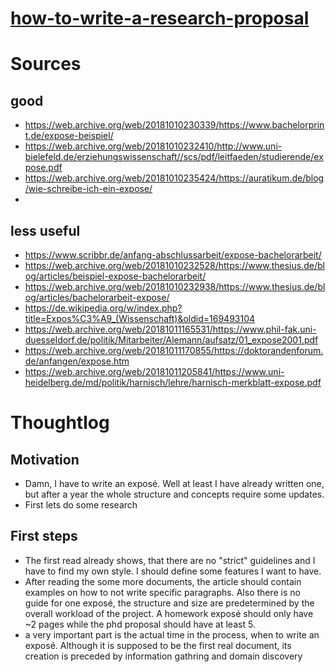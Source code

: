 # [how-to-write-a-research-proposal](how-to-write-a-research-proposal.md)

# Sources
## good
* https://web.archive.org/web/20181010230339/https://www.bachelorprint.de/expose-beispiel/
* https://web.archive.org/web/20181010232410/http://www.uni-bielefeld.de/erziehungswissenschaft//scs/pdf/leitfaeden/studierende/expose.pdf
* https://web.archive.org/web/20181010235424/https://auratikum.de/blog/wie-schreibe-ich-ein-expose/
* 

## less useful
* https://www.scribbr.de/anfang-abschlussarbeit/expose-bachelorarbeit/
* https://web.archive.org/web/20181010232528/https://www.thesius.de/blog/articles/beispiel-expose-bachelorarbeit/
* https://web.archive.org/web/20181010232938/https://www.thesius.de/blog/articles/bachelorarbeit-expose/
* https://de.wikipedia.org/w/index.php?title=Expos%C3%A9_(Wissenschaft)&oldid=169493104
* https://web.archive.org/web/20181011165531/https://www.phil-fak.uni-duesseldorf.de/politik/Mitarbeiter/Alemann/aufsatz/01_expose2001.pdf
* https://web.archive.org/web/20181011170855/https://doktorandenforum.de/anfangen/expose.htm
* https://web.archive.org/web/20181011205841/https://www.uni-heidelberg.de/md/politik/harnisch/lehre/harnisch-merkblatt-expose.pdf

# Thoughtlog

## Motivation
* Damn, I have to write an exposé. Well at least I have already written one, but after a year the whole structure and concepts require some updates.
* First lets do some research

## First steps

* The first read already shows, that there are no "strict" guidelines and I have to find my own style. I should define some features I want to have.
* After reading the some more documents, the article should contain examples on how to not write specific paragraphs. Also there is no guide for one exposé, the structure and size are predetermined by the overall workload of the project. A homework exposé should only have ~2 pages while the phd proposal should have at least 5.
* a very important part is the actual time in the process, when to write an exposé. Although it is supposed to be the first real document, its creation is preceded by information gathring and domain discovery
